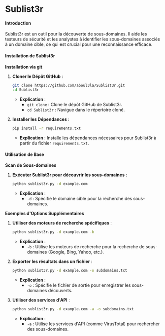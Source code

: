 # Sublist3r

#### Introduction

Sublist3r est un outil pour la découverte de sous-domaines. Il aide les testeurs de sécurité et les analystes à identifier les sous-domaines associés à un domaine cible, ce qui est crucial pour une reconnaissance efficace.

#### Installation de Sublist3r

**Installation via git**

1.  **Cloner le Dépôt GitHub** :

    ```bash
    git clone https://github.com/aboul3la/Sublist3r.git
    cd Sublist3r
    ```

    * **Explication** :
      * `git clone` : Clone le dépôt GitHub de Sublist3r.
      * `cd Sublist3r` : Navigue dans le répertoire cloné.
2.  **Installer les Dépendances** :

    ```bash
    pip install -r requirements.txt
    ```

    * **Explication** : Installe les dépendances nécessaires pour Sublist3r à partir du fichier `requirements.txt`.

#### Utilisation de Base

**Scan de Sous-domaines**

1.  **Exécuter Sublist3r pour découvrir les sous-domaines** :

    ```bash
    python sublist3r.py -d example.com
    ```

    * **Explication** :
      * `-d` : Spécifie le domaine cible pour la recherche des sous-domaines.



**Exemples d'Options Supplémentaires**

1.  **Utiliser des moteurs de recherche spécifiques** :

    ```bash
    python sublist3r.py -d example.com -b
    ```

    * **Explication** :
      * `-b` : Utilise les moteurs de recherche pour la recherche de sous-domaines (Google, Bing, Yahoo, etc.).


2.  **Exporter les résultats dans un fichier** :

    ```bash
    python sublist3r.py -d example.com -o subdomains.txt
    ```

    * **Explication** :
      * `-o` : Spécifie le fichier de sortie pour enregistrer les sous-domaines découverts.


3.  **Utiliser des services d'API** :

    ```bash
    python sublist3r.py -d example.com -a -o subdomains.txt
    ```

    * **Explication** :
      * `-a` : Utilise les services d'API (comme VirusTotal) pour rechercher des sous-domaines.

